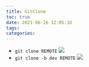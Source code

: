 ```yaml
---
title: GitClone
toc: true
date: 2021-06-26 12:05:16
tags:
categories:
---
```

- `git clone REMOTE`
![](./git_clone/1.png)
- `git clone -b dev REMOTE`
![](./git_clone/2.png)
